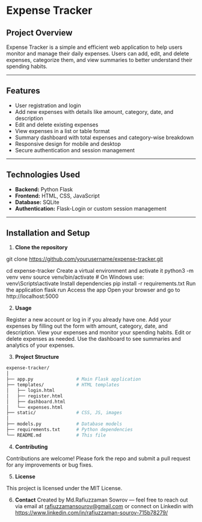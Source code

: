 # Expense Tracker

## Project Overview
Expense Tracker is a simple and efficient web application to help users monitor and manage their daily expenses. Users can add, edit, and delete expenses, categorize them, and view summaries to better understand their spending habits.

---

## Features
- User registration and login
- Add new expenses with details like amount, category, date, and description
- Edit and delete existing expenses
- View expenses in a list or table format
- Summary dashboard with total expenses and category-wise breakdown
- Responsive design for mobile and desktop
- Secure authentication and session management

---

## Technologies Used
- **Backend:** Python Flask
- **Frontend:** HTML, CSS, JavaScript
- **Database:** SQLite
- **Authentication:** Flask-Login or custom session management

---

## Installation and Setup

1. **Clone the repository**


git clone https://github.com/yourusername/expense-tracker.git

cd expense-tracker
Create a virtual environment and activate it
python3 -m venv venv
source venv/bin/activate  # On Windows use: venv\Scripts\activate
Install dependencies
pip install -r requirements.txt
Run the application
flask run
Access the app
Open your browser and go to http://localhost:5000




2. **Usage**

Register a new account or log in if you already have one.
Add your expenses by filling out the form with amount, category, date, and description.
View your expenses and monitor your spending habits.
Edit or delete expenses as needed.
Use the dashboard to see summaries and analytics of your expenses.

3. **Project Structure**
```bash
expense-tracker/
│
├── app.py                # Main Flask application
├── templates/            # HTML templates
│   ├── login.html
│   ├── register.html
│   ├── dashboard.html
│   └── expenses.html
├── static/               # CSS, JS, images
│
├── models.py             # Database models
├── requirements.txt      # Python dependencies
└── README.md             # This file
```
4. **Contributing**

Contributions are welcome! Please fork the repo and submit a pull request for any improvements or bug fixes.

5. **License**

This project is licensed under the MIT License.

6. **Contact**
Created by Md.Rafiuzzaman Sowrov — feel free to reach out via email at rafiuzzamansourov@gmail.com or connect on Linkedin with https://www.linkedin.com/in/rafiuzzaman-sourov-715b78279/
